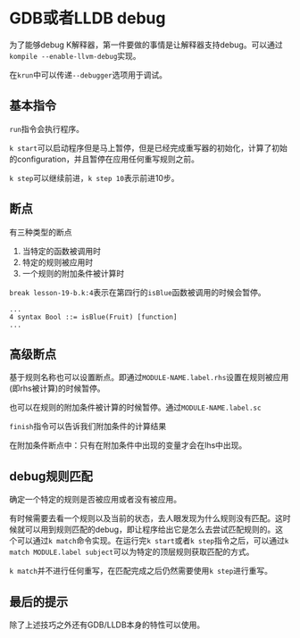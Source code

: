 # GDB或者LLDB debug

为了能够debug K解释器，第一件要做的事情是让解释器支持debug。可以通过`kompile --enable-llvm-debug`实现。

在`krun`中可以传递`--debugger`选项用于调试。

## 基本指令

`run`指令会执行程序。

`k start`可以启动程序但是马上暂停，但是已经完成重写器的初始化，计算了初始的configuration，并且暂停在应用任何重写规则之前。

`k step`可以继续前进，`k step 10`表示前进10步。

## 断点

有三种类型的断点

1. 当特定的函数被调用时
2. 特定的规则被应用时
3. 一个规则的附加条件被计算时

`break lesson-19-b.k:4`表示在第四行的`isBlue`函数被调用的时候会暂停。

```
...
4 syntax Bool ::= isBlue(Fruit) [function]
...
```

## 高级断点

基于规则名称也可以设置断点。即通过`MODULE-NAME.label.rhs`设置在规则被应用(即rhs被计算)的时候暂停。

也可以在规则的附加条件被计算的时候暂停。通过`MODULE-NAME.label.sc`

`finish`指令可以告诉我们附加条件的计算结果

在附加条件断点中：只有在附加条件中出现的变量才会在lhs中出现。

## debug规则匹配

确定一个特定的规则是否被应用或者没有被应用。

有时候需要去看一个规则以及当前的状态，去人眼发现为什么规则没有匹配。这时候就可以用到规则匹配的debug，即让程序给出它是怎么去尝试匹配规则的。这个可以通过`k match`命令实现。在运行完`k start`或者`k step`指令之后，可以通过`k match MODULE.label subject`可以为特定的顶层规则获取匹配的方式。

`k match`并不进行任何重写，在匹配完成之后仍然需要使用`k step`进行重写。

## 最后的提示

除了上述技巧之外还有GDB/LLDB本身的特性可以使用。


